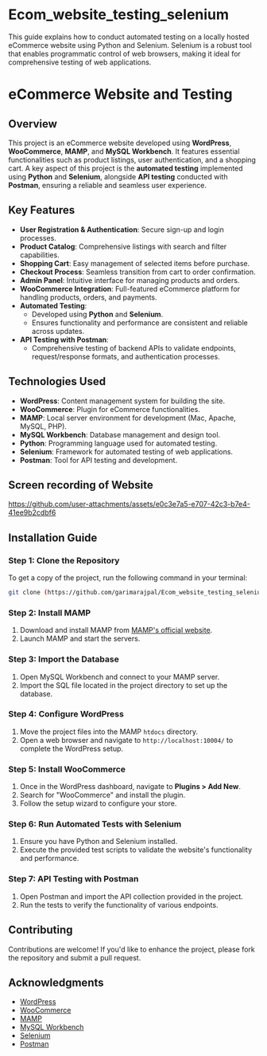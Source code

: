 # Ecom_website_testing_selenium
This guide explains how to conduct automated testing on a locally hosted eCommerce website using Python and Selenium. 
Selenium is a robust tool that enables programmatic control of web browsers, making it ideal for comprehensive testing of web applications.

# eCommerce Website and Testing

## Overview

This project is an eCommerce website developed using **WordPress**, **WooCommerce**, **MAMP**, and **MySQL Workbench**. It features essential functionalities such as product listings, user authentication, and a shopping cart. A key aspect of this project is the **automated testing** implemented using **Python** and **Selenium**, alongside **API testing** conducted with **Postman**, ensuring a reliable and seamless user experience.


## Key Features

- **User Registration & Authentication**: Secure sign-up and login processes.
- **Product Catalog**: Comprehensive listings with search and filter capabilities.
- **Shopping Cart**: Easy management of selected items before purchase.
- **Checkout Process**: Seamless transition from cart to order confirmation.
- **Admin Panel**: Intuitive interface for managing products and orders.
- **WooCommerce Integration**: Full-featured eCommerce platform for handling products, orders, and payments.
- **Automated Testing**: 
  - Developed using **Python** and **Selenium**.
  - Ensures functionality and performance are consistent and reliable across updates.
- **API Testing with Postman**: 
  - Comprehensive testing of backend APIs to validate endpoints, request/response formats, and authentication processes.

## Technologies Used

- **WordPress**: Content management system for building the site.
- **WooCommerce**: Plugin for eCommerce functionalities.
- **MAMP**: Local server environment for development (Mac, Apache, MySQL, PHP).
- **MySQL Workbench**: Database management and design tool.
- **Python**: Programming language used for automated testing.
- **Selenium**: Framework for automated testing of web applications.
- **Postman**: Tool for API testing and development.

## Screen recording of Website

https://github.com/user-attachments/assets/e0c3e7a5-e707-42c3-b7e4-41ee9b2cdbf6


## Installation Guide

### Step 1: Clone the Repository
To get a copy of the project, run the following command in your terminal:
```bash
git clone (https://github.com/garimarajpal/Ecom_website_testing_selenium)
```

### Step 2: Install MAMP
1. Download and install MAMP from [MAMP's official website](https://www.mamp.info/).
2. Launch MAMP and start the servers.

### Step 3: Import the Database
1. Open MySQL Workbench and connect to your MAMP server.
2. Import the SQL file located in the project directory to set up the database.

### Step 4: Configure WordPress
1. Move the project files into the MAMP `htdocs` directory.
2. Open a web browser and navigate to `http://localhost:10004/` to complete the WordPress setup.

### Step 5: Install WooCommerce
1. Once in the WordPress dashboard, navigate to **Plugins > Add New**.
2. Search for "WooCommerce" and install the plugin.
3. Follow the setup wizard to configure your store.

### Step 6: Run Automated Tests with Selenium
1. Ensure you have Python and Selenium installed.
2. Execute the provided test scripts to validate the website's functionality and performance.

### Step 7: API Testing with Postman
1. Open Postman and import the API collection provided in the project.
2. Run the tests to verify the functionality of various endpoints.


## Contributing

Contributions are welcome! If you'd like to enhance the project, please fork the repository and submit a pull request.

## Acknowledgments

- [WordPress](https://wordpress.org/)
- [WooCommerce](https://woocommerce.com/)
- [MAMP](https://www.mamp.info/)
- [MySQL Workbench](https://www.mysql.com/products/workbench/)
- [Selenium](https://www.selenium.dev/)
- [Postman](https://www.postman.com/)
